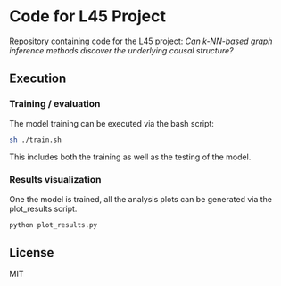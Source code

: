 # Code for L45 Project

Repository containing code for the L45 project: *Can k-NN-based graph inference methods discover the underlying causal structure?*

## Execution

### Training / evaluation

The model training can be executed via the bash script:

```bash
sh ./train.sh
```
This includes both the training as well as the testing of the model.

### Results visualization

One the model is trained, all the analysis plots can be generated via the plot_results script.

```python
python plot_results.py
```

## License

MIT
